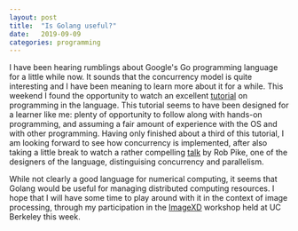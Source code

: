 ```yaml
---
layout: post
title:  "Is Golang useful?"
date:   2019-09-09
categories: programming
---
```


I have been hearing rumblings about Google's Go programming language for a
little while now. It sounds that the concurrency model is quite interesting and
I have been meaning to learn more about it for a while. This weekend I found the
opportunity to watch an excellent
[tutorial](https://www.youtube.com/watch?v=YS4e4q9oBaU) on programming in the
language. This tutorial seems to have been designed for a learner like me:
plenty of opportunity to follow along with hands-on programming, and assuming a
fair amount of experience with the OS and with other programming. Having only
finished about a third of this tutorial, I am looking forward to see how
concurrency is implemented, after also taking a little break to watch a rather
compelling [talk](https://www.youtube.com/watch?v=cN_DpYBzKso) by Rob Pike, one
of the designers of the language, distinguising concurrency and parallelism.

While not clearly a good language for numerical computing, it seems that Golang
would be useful for managing distributed computing resources. I hope that I will
have some time to play around with it in the context of image processing,
through my participation in the [ImageXD](https://xd-con.org/imagexd-2019/)
workshop held at UC Berkeley this week.